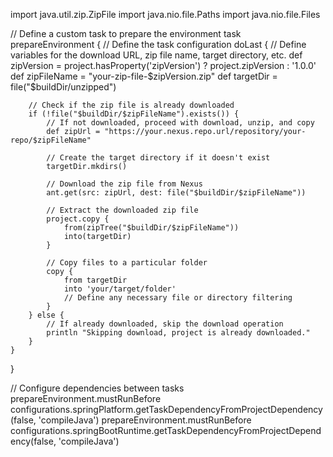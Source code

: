 import java.util.zip.ZipFile
import java.nio.file.Paths
import java.nio.file.Files

// Define a custom task to prepare the environment
task prepareEnvironment {
    // Define the task configuration
    doLast {
        // Define variables for the download URL, zip file name, target directory, etc.
        def zipVersion = project.hasProperty('zipVersion') ? project.zipVersion : '1.0.0'
        def zipFileName = "your-zip-file-$zipVersion.zip"
        def targetDir = file("$buildDir/unzipped")

        // Check if the zip file is already downloaded
        if (!file("$buildDir/$zipFileName").exists()) {
            // If not downloaded, proceed with download, unzip, and copy
            def zipUrl = "https://your.nexus.repo.url/repository/your-repo/$zipFileName"

            // Create the target directory if it doesn't exist
            targetDir.mkdirs()

            // Download the zip file from Nexus
            ant.get(src: zipUrl, dest: file("$buildDir/$zipFileName"))

            // Extract the downloaded zip file
            project.copy {
                from(zipTree("$buildDir/$zipFileName"))
                into(targetDir)
            }

            // Copy files to a particular folder
            copy {
                from targetDir
                into 'your/target/folder'
                // Define any necessary file or directory filtering
            }
        } else {
            // If already downloaded, skip the download operation
            println "Skipping download, project is already downloaded."
        }
    }
}

// Configure dependencies between tasks
prepareEnvironment.mustRunBefore configurations.springPlatform.getTaskDependencyFromProjectDependency(false, 'compileJava')
prepareEnvironment.mustRunBefore configurations.springBootRuntime.getTaskDependencyFromProjectDependency(false, 'compileJava')
